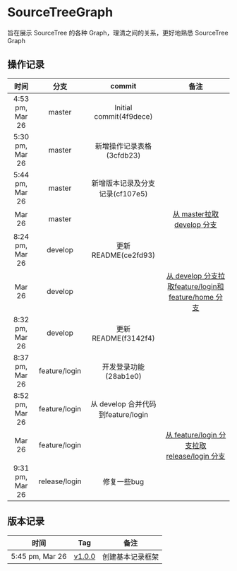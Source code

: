 # SourceTreeGraph
旨在展示 SourceTree 的各种 Graph，理清之间的关系，更好地熟悉 SourceTree Graph



## 操作记录 

|       时间        |      分支       |            commit            |                    备注                    |
| :-------------: | :-----------: | :--------------------------: | :--------------------------------------: |
| 4:53 pm, Mar 26 |    master     |   Initial commit(4f9dece)    |                                          |
| 5:30 pm, Mar 26 |    master     |      新增操作记录表格(3cfdb23)       |                                          |
| 5:44 pm, Mar 26 |    master     |     新增版本记录及分支记录(cf107e5)     |                                          |
|     Mar 26      |    master     |                              | [从 master拉取 develop 分支](img/new_dev_from_master.jpg) |
| 8:24 pm, Mar 26 |    develop    |      更新README(ce2fd93)       |                                          |
|     Mar 26      |    develop    |                              | [从 develop 分支拉取feature/login和feature/home 分支](img/new_feature_login_home_from_develop.jpg) |
| 8:32 pm, Mar 26 |    develop    |      更新README(f3142f4)       |                                          |
| 8:37 pm, Mar 26 | feature/login |       开发登录功能(28ab1e0)        |                                          |
| 8:52 pm, Mar 26 | feature/login | 从 develop 合并代码到feature/login |                                          |
| Mar 26 | feature/login |  	 | [ 从 feature/login 分支拉取 release/login 分支](new_release_login_from_feature_login.jpg)|
| 9:31 pm, Mar 26 | release/login |       修复一些bug        |                                          |

## 版本记录

|       时间        |           Tag            |    备注    |
| :-------------: | :----------------------: | :------: |
| 5:45 pm, Mar 26 | [v1.0.0](img/v1_0_0.jpg) | 创建基本记录框架 |

